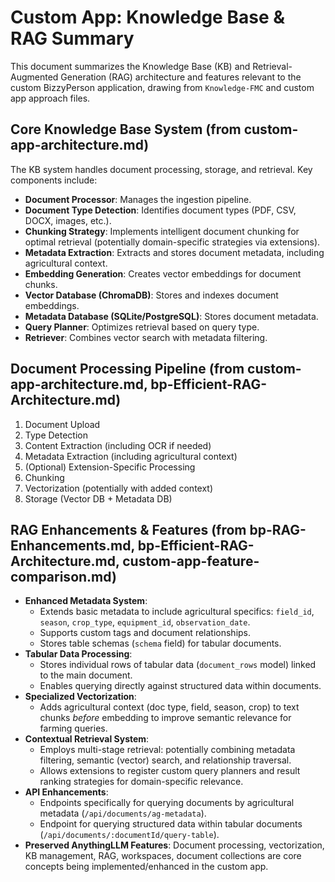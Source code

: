 # Custom App: Knowledge Base & RAG Summary

This document summarizes the Knowledge Base (KB) and Retrieval-Augmented Generation (RAG) architecture and features relevant to the custom BizzyPerson application, drawing from `Knowledge-FMC` and custom app approach files.

## Core Knowledge Base System (from custom-app-architecture.md)

The KB system handles document processing, storage, and retrieval. Key components include:
*   **Document Processor**: Manages the ingestion pipeline.
*   **Document Type Detection**: Identifies document types (PDF, CSV, DOCX, images, etc.).
*   **Chunking Strategy**: Implements intelligent document chunking for optimal retrieval (potentially domain-specific strategies via extensions).
*   **Metadata Extraction**: Extracts and stores document metadata, including agricultural context.
*   **Embedding Generation**: Creates vector embeddings for document chunks.
*   **Vector Database (ChromaDB)**: Stores and indexes document embeddings.
*   **Metadata Database (SQLite/PostgreSQL)**: Stores document metadata.
*   **Query Planner**: Optimizes retrieval based on query type.
*   **Retriever**: Combines vector search with metadata filtering.

## Document Processing Pipeline (from custom-app-architecture.md, bp-Efficient-RAG-Architecture.md)

1.  Document Upload
2.  Type Detection
3.  Content Extraction (including OCR if needed)
4.  Metadata Extraction (including agricultural context)
5.  (Optional) Extension-Specific Processing
6.  Chunking
7.  Vectorization (potentially with added context)
8.  Storage (Vector DB + Metadata DB)

## RAG Enhancements & Features (from bp-RAG-Enhancements.md, bp-Efficient-RAG-Architecture.md, custom-app-feature-comparison.md)

*   **Enhanced Metadata System**:
    *   Extends basic metadata to include agricultural specifics: `field_id`, `season`, `crop_type`, `equipment_id`, `observation_date`.
    *   Supports custom tags and document relationships.
    *   Stores table schemas (`schema` field) for tabular documents.
*   **Tabular Data Processing**:
    *   Stores individual rows of tabular data (`document_rows` model) linked to the main document.
    *   Enables querying directly against structured data within documents.
*   **Specialized Vectorization**:
    *   Adds agricultural context (doc type, field, season, crop) to text chunks *before* embedding to improve semantic relevance for farming queries.
*   **Contextual Retrieval System**:
    *   Employs multi-stage retrieval: potentially combining metadata filtering, semantic (vector) search, and relationship traversal.
    *   Allows extensions to register custom query planners and result ranking strategies for domain-specific relevance.
*   **API Enhancements**:
    *   Endpoints specifically for querying documents by agricultural metadata (`/api/documents/ag-metadata`).
    *   Endpoint for querying structured data within tabular documents (`/api/documents/:documentId/query-table`).
*   **Preserved AnythingLLM Features**: Document processing, vectorization, KB management, RAG, workspaces, document collections are core concepts being implemented/enhanced in the custom app.

